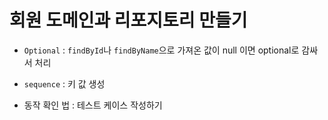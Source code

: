 # 회원 도메인과 리포지토리 만들기

- ``Optional`` : ``findById``나 ``findByName``으로 가져온 값이 null 이면 optional로 감싸서 처리

- ``sequence`` : 키 값 생성

- 동작 확인 법 : 테스트 케이스 작성하기